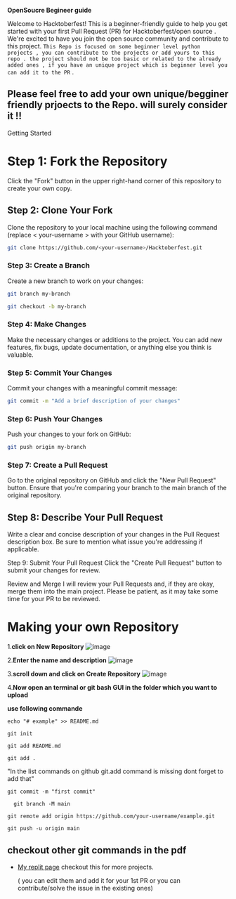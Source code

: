**OpenSoucre Begineer guide**


Welcome to Hacktoberfest! This is a beginner-friendly guide to help you get started with your first Pull Request (PR) for Hacktoberfest/open source . We're excited to have you join the open source community and contribute to this project.
``` This Repo is focused on some beginner level python projects , you can contribute to the projects or add yours to this repo . the project should not be too basic or related to the already added ones , if you have an unique project which is beginner level you can add it to the PR ``` . 

## Please feel free to add your own unique/begginer friendly prjoects to the Repo. will surely consider it !! 

Getting Started

# Step 1: Fork the Repository
Click the "Fork" button in the upper right-hand corner of this repository to create your own copy.

## Step 2: Clone Your Fork
Clone the repository to your local machine using the following command (replace < your-username > with your GitHub username):

```bash 
git clone https://github.com/<your-username>/Hacktoberfest.git
```
### Step 3: Create a Branch
Create a new branch to work on your changes:

```bash
git branch my-branch 
```

```bash
git checkout -b my-branch
``` 
### Step 4: Make Changes
Make the necessary changes or additions to the project. You can add new features, fix bugs, update documentation, or anything else you think is valuable.

### Step 5: Commit Your Changes
Commit your changes with a meaningful commit message:

```bash
git commit -m "Add a brief description of your changes"
```
### Step 6: Push Your Changes
Push your changes to your fork on GitHub:

```bash
git push origin my-branch
```
### Step 7: Create a Pull Request
Go to the original repository on GitHub and click the "New Pull Request" button. Ensure that you're comparing your branch to the main branch of the original repository.

## Step 8: Describe Your Pull Request
Write a clear and concise description of your changes in the Pull Request description box. Be sure to mention what issue you're addressing if applicable.



Step 9: Submit Your Pull Request
Click the "Create Pull Request" button to submit your changes for review.

Review and Merge
I will review your Pull Requests and, if they are okay, merge them into the main project. Please be patient, as it may take some time for your PR to be reviewed.




# Making your own Repository 

1.**click on New Repository** 
    ![image](https://github.com/vedantterse/python/assets/69134828/439301f5-8729-4333-a5d8-4fbabc0a369c)


2.**Enter the name and description**
     ![image](https://github.com/vedantterse/python/assets/69134828/fcc3cc21-5e8f-40c2-93bc-211c119aa538)

3.**scroll down and click on Create Repository**
    ![image](https://github.com/vedantterse/python/assets/69134828/32f9df25-2ed0-4a64-8cf4-224e4a5bb86a)

4.**Now open an terminal or git bash GUI in the folder which you want to upload**
  
  **use following commande**
  
 ```
 echo "# example" >> README.md
 ```
 
 ```
 git init
 ```
  
 ```
 git add README.md
 ```
 
 ```
 git add .
 ```
"In the list commands on github git.add command is missing dont forget to add that"
 
 ``` 
 git commit -m "first commit"
 ```
 
 ```
   git branch -M main
 ```
 
 ```
 git remote add origin https://github.com/your-username/example.git
 ```
 
 ```
 git push -u origin main
 ```

## checkout other git commands in the pdf 



- [My replit page](https://replit.com/@VedantTerse) checkout this for more projects.
  
  ( you can edit them and add it for your 1st PR or you can contribute/solve the issue in the existing ones)
